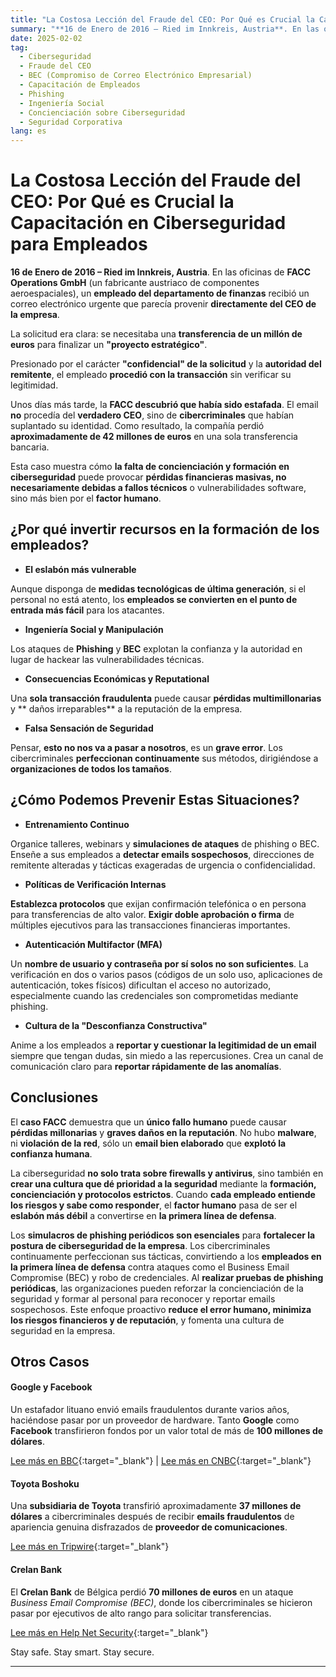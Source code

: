 ```yaml
---
title: "La Costosa Lección del Fraude del CEO: Por Qué es Crucial la Capacitación en Ciberseguridad para Empleados"
summary: "**16 de Enero de 2016 – Ried im Innkreis, Austria**. En las oficinas de **FACC Operations GmbH** (un fabricante austriaco de componentes aeroespaciales), un **empleado del departamento de finanzas** recibió un correo electrónico urgente que parecía provenir **directamente del CEO de la empresa**.\n\nLa solicitud era clara: se necesitaba una **transferencia de un millón de euros** para finalizar un **proyecto estratégico**."
date: 2025-02-02
tag:
  - Ciberseguridad
  - Fraude del CEO
  - BEC (Compromiso de Correo Electrónico Empresarial)
  - Capacitación de Empleados
  - Phishing
  - Ingeniería Social
  - Concienciación sobre Ciberseguridad
  - Seguridad Corporativa
lang: es
---
```


# La Costosa Lección del Fraude del CEO: Por Qué es Crucial la Capacitación en Ciberseguridad para Empleados

**16 de Enero de 2016 – Ried im Innkreis, Austria**. En las oficinas de **FACC Operations GmbH** (un fabricante austriaco de componentes aeroespaciales), un **empleado del departamento de finanzas** recibió un correo electrónico urgente que parecía provenir **directamente del CEO de la empresa**.

La solicitud era clara: se necesitaba una **transferencia de un millón de euros** para finalizar un **"proyecto estratégico"**.

<!-- more -->

Presionado por el carácter **"confidencial" de la solicitud** y la **autoridad del remitente**, el empleado **procedió con la transacción** sin verificar su legitimidad.

Unos días más tarde, la **FACC descubrió que había sido estafada**. El email **no** procedía del **verdadero CEO**, sino de **cibercriminales** que habían suplantado su identidad. Como resultado, la compañía perdió **aproximadamente de 42 millones de euros** en una sola transferencia bancaria.

Esta caso muestra cómo **la falta de concienciación y formación en ciberseguridad** puede provocar **pérdidas financieras masivas, no necesariamente debidas a fallos técnicos** o vulnerabilidades software, sino más bien por el **factor humano**. 

## ¿Por qué invertir recursos en la formación de los empleados?

- **El eslabón más vulnerable**

Aunque disponga de **medidas tecnológicas de última generación**, si el personal no está atento, los **empleados se convierten en el punto de entrada más fácil** para los atacantes.

- **Ingeniería Social y Manipulación**

Los ataques de  **Phishing** y **BEC** explotan la confianza y la autoridad en lugar de hackear las vulnerabilidades técnicas.

- **Consecuencias Económicas y Reputational**

Una **sola transacción fraudulenta** puede causar **pérdidas multimillonarias** y ** daños irreparables** a la reputación de la empresa.

- **Falsa Sensación de Seguridad**

Pensar, **esto no nos va a pasar a nosotros**, es un **grave error**. Los cibercriminales **perfeccionan continuamente** sus métodos, dirigiéndose a **organizaciones de todos los tamaños**.

## ¿Cómo Podemos Prevenir Estas Situaciones?

- **Entrenamiento Continuo**

Organice talleres, webinars y **simulaciones de ataques** de phishing o BEC.
Enseñe a sus empleados a **detectar emails sospechosos**, direcciones de remitente alteradas y tácticas exageradas de urgencia o confidencialidad.

- **Políticas de Verificación Internas**

**Establezca protocolos** que exijan confirmación telefónica o en persona para transferencias de alto valor.
**Exigir doble aprobación o firma** de múltiples ejecutivos para las transacciones financieras importantes.

- **Autenticación Multifactor (MFA)**

Un **nombre de usuario y contraseña por sí solos no son suficientes**. La verificación en dos o varios pasos (códigos de un solo uso, aplicaciones de autenticación, tokes físicos) dificultan el acceso no autorizado, especialmente cuando las credenciales son comprometidas mediante phishing.

- **Cultura de la "Desconfianza Constructiva"**

Anime a los empleados a **reportar y cuestionar la legitimidad de un email** siempre que tengan dudas, sin miedo a las repercusiones.
Crea un canal de comunicación claro para **reportar rápidamente de las anomalías**.

## Conclusiones

El **caso FACC** demuestra que un **único fallo humano** puede causar **pérdidas millonarias** y **graves daños en la reputación**. No hubo **malware**, ni **violación de la red**, sólo un **email bien elaborado** que **explotó la confianza humana**.

La ciberseguridad **no solo trata sobre firewalls y antivirus**, sino también en **crear una cultura que dé prioridad a la seguridad** mediante la **formación, concienciación y protocolos estrictos**. Cuando **cada empleado entiende los riesgos y sabe como responder**, el **factor humano** pasa de ser el **eslabón más débil** a convertirse en **la primera línea de defensa**.

Los **simulacros de phishing periódicos son esenciales** para **fortalecer la postura de ciberseguridad de la empresa**. Los cibercriminales continuamente perfeccionan sus tácticas, convirtiendo a los **empleados en la primera línea de defensa** contra ataques como el Business Email Compromise (BEC) y robo de credenciales. Al **realizar pruebas de phishing periódicas**, las organizaciones pueden reforzar la concienciación de la seguridad y formar al personal para reconocer y reportar emails sospechosos. Este enfoque proactivo **reduce el error humano, minimiza los riesgos financieros y de reputación**, y fomenta una cultura de seguridad en la empresa.

## Otros Casos

#### Google y Facebook

Un estafador lituano envió emails fraudulentos durante varios años, haciéndose pasar por un proveedor de hardware.
Tanto **Google** como **Facebook** transfirieron fondos por un valor total de más de **100 millones de dólares**.

[Lee más en BBC](https://www.bbc.com/news/technology-47708270){:target="_blank"}  | [Lee más en CNBC](https://www.cnbc.com/2019/03/27/phishing-email-scam-stole-100-million-from-facebook-and-google.html){:target="_blank"}

#### Toyota Boshoku

Una **subsidiaria de Toyota** transfirió aproximadamente **37 millones de dólares** a cibercriminales después de recibir **emails fraudulentos** de apariencia genuina disfrazados de **proveedor de comunicaciones**.

[Lee más en Tripwire](https://www.tripwire.com/state-of-security/toyota-parts-supplier-loses-37-million-email-scam){:target="_blank"}

#### Crelan Bank  

El **Crelan Bank** de Bélgica perdió **70 millones de euros** en un ataque _Business Email Compromise (BEC)_, donde los cibercriminales se hicieron pasar por ejecutivos de alto rango para solicitar transferencias.

[Lee más en Help Net Security](https://www.helpnetsecurity.com/2016/01/26/belgian-bank-crelan-loses-e70-million-to-bec-scammers/){:target="_blank"}

Stay safe. Stay smart. Stay secure.

---